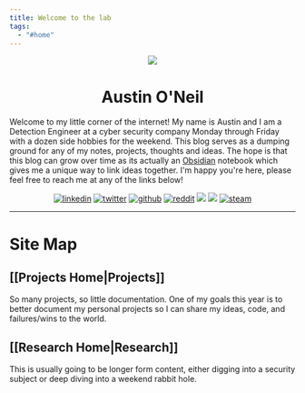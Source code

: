 ```yaml
---
title: Welcome to the lab
tags:
  - "#home"
---
```

<center> 
	<img src="https://austinoneil.com/images/me.png"/>
	<h1>Austin O'Neil</h1>
</center>

Welcome to my little corner of the internet! My name is Austin and I am a Detection Engineer at a cyber security company Monday through Friday with a dozen side hobbies for the weekend. This blog serves as a dumping ground for any of my notes, projects, thoughts and ideas. The hope is that this blog can grow over time as its actually an [Obsidian](https://obsidian.md/) notebook which gives me a unique way to link ideas together. I'm happy you're here, please feel free to reach me at any of the links below!

<center>
<a href="https://www.linkedin.com/in/austinoneil"><img src="https://img.icons8.com/color/32/000000/linkedin.png" alt="linkedin"/></a>
<a href="https://twitter.com/aoneil_"><img src="https://img.icons8.com/color/32/000000/twitter-squared.png" alt="twitter"/></a>
<a href="https://github.com/a-oneil"><img src="https://img.icons8.com/color/32/000000/github.png" alt="github"/></a>
<a href="https://www.reddit.com/user/austino5308"><img src="https://img.icons8.com/color/32/000000/reddit.png" alt="reddit"/></a>
<a href="https://app.hackthebox.com/profile/40272"><img src="https://austinoneil.com/images/hackthebox.png"/></a>
<a href="https://tryhackme.com/p/CorruptMalware"><img src="https://austinoneil.com/images/tryhackme.png"/></a>
<a href="https://steamcommunity.com/id/aoneil_/"><img src="https://img.icons8.com/color/32/steam-circled.png" alt="steam"/></a>
</center>

---

# Site Map

## [[Projects Home|Projects]]

So many projects, so little documentation. One of my goals this year is to better document my personal projects so I can share my ideas, code, and failures/wins to the world.

## [[Research Home|Research]]

This is usually going to be longer form content, either digging into a security subject or deep diving into a weekend rabbit hole.